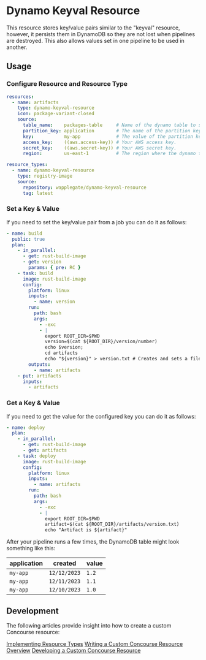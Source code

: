 # Dynamo Keyval Resource

This resource stores key/value pairs similar to the "keyval" resource, however, it persists them in DynamoDB so they are not lost when pipelines are destroyed. This also allows values set in one pipeline to be used in another.

## Usage

### Configure Resource and Resource Type

```yml
resources:
  - name: artifacts
    type: dynamo-keyval-resource
    icon: package-variant-closed
    source:
      table_name:    packages-table     # Name of the dynamo table to store records in.
      partition_key: application        # The name of the partition key of the dynamo table.
      key:           my-app             # The value of the partition key.
      access_key:    ((aws.access-key)) # Your AWS access key.
      secret_key:    ((aws.secret-key)) # Your AWS secret key.
      region:        us-east-1          # The region where the dynamo table is deployed.

resource_types:
  - name: dynamo-keyval-resource
    type: registry-image
    source: 
      repository: wapplegate/dynamo-keyval-resource
      tag: latest
```

### Set a Key & Value

If you need to set the key/value pair from a job you can do it as follows:

```yml
- name: build
  public: true
  plan:
    - in_parallel:
      - get: rust-build-image
      - get: version
        params: { pre: RC }
    - task: build
      image: rust-build-image
      config:
        platform: linux
        inputs:
          - name: version
        run:
          path: bash
          args:
            - -exc
            - |
              export ROOT_DIR=$PWD
              version=$(cat ${ROOT_DIR}/version/number)
              echo $version;
              cd artifacts
              echo "${version}" > version.txt # Creates and sets a file with the version number.
        outputs:
          - name: artifacts
    - put: artifacts
      inputs:
        - artifacts
```

### Get a Key & Value

If you need to get the value for the configured key you can do it as follows:

```yml
- name: deploy
  plan:
    - in_parallel:
      - get: rust-build-image
      - get: artifacts
    - task: deploy
      image: rust-build-image
      config:
        platform: linux
        inputs: 
          - name: artifacts
        run:
          path: bash
          args:
            - -exc
            - |
              export ROOT_DIR=$PWD
              artifact=$(cat ${ROOT_DIR}/artifacts/version.txt)
              echo "Artifact is ${artifact}"
```

After your pipeline runs a few times, the DynamoDB table might look something like this:

| application | created      | value |
|-------------|--------------|-------|
| `my-app`    | `12/12/2023` | `1.2` |
| `my-app`    | `12/11/2023` | `1.1` |
| `my-app`    | `12/10/2023` | `1.0` |

## Development

The following articles provide insight into how to create a custom Concourse resource:

[Implementing Resource Types](https://concourse-ci.org/implementing-resource-types.html)
[Writing a Custom Concourse Resource Overview](https://medium.com/@alexander.jansing/writing-a-custom-concourse-resource-overview-1ed6d2983e39)
[Developing a Custom Concourse Resource](https://tanzu.vmware.com/content/blog/developing-a-custom-concourse-resource)
